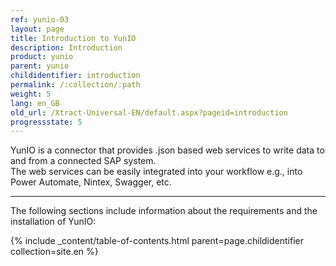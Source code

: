 ```yaml
---
ref: yunio-03
layout: page
title: Introduction to YunIO
description: Introduction
product: yunio
parent: yunio
childidentifier: introduction
permalink: /:collection/:path
weight: 5
lang: en_GB
old_url: /Xtract-Universal-EN/default.aspx?pageid=introduction
progressstate: 5
---
```


YunIO is a connector that provides .json based web services to write data to and from a connected SAP system. <br>
The web services can be easily integrated into your workflow e.g., into Power Automate, Nintex, Swagger, etc.

*****
The following sections include information about the requirements and the installation of YunIO:

{% include _content/table-of-contents.html parent=page.childidentifier collection=site.en %}
